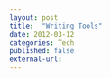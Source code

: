 ```yaml
---
layout: post
title:  "Writing Tools"  
date: 2012-03-12
categories: Tech
published: false
external-url:
---
```

